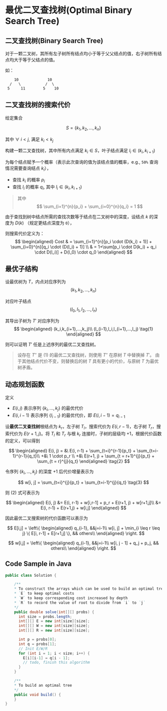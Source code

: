 # 最优二叉查找树(Optimal Binary Search Tree)

## 二叉查找树(Binary Search Tree)

对于一颗二叉树，其所有左子树所有结点均小于等于父父结点的值，右子树所有结点均大于等于父结点的值。

如：

```text
    10             10 
  /   \           /  \
 5     11        5    10
```

## 二叉查找树的搜索代价

给定集合

$$
S=\left\{k_1, k_2, ..., k_n\right\}
$$

其中 $\forall\ i<j$, 满足 $k_i < k_j$

构建一颗二叉查找树，其中所有内点满足 $k_i \in S$，叶子结点满足 $l_i \in (k_i, k_{i+1})$

为每个结点赋予一个概率（表示此次查询的值为该结点值的概率，e.g., `50%` 查询情况需要查询结点 $k_i$），

- 查找 $k_i$ 的概率 $p_i$
- 查找 $l_i$ 的概率 $q_i$, 其中 $l_i \in (k_i, k_{i+1})$

> 其中
> $$
> \sum_{i=1}^{n}{p_i} + \sum_{i=0}^{n}{q_i} = 1
> $$

由于查找到树中结点所需的查找次数等于结点在二叉树中的深度，设结点 $k$ 的深度为 $D(k)$ （规定更结点深度为 `0`），

则搜索代价定义为：
$$
\begin{aligned}
Cost & = \sum_{i=1}^{n}[p_i \cdot (D(k_i) + 1)] + \sum_{i=0}^{n}[q_i \cdot (D(l_i) + 1)] \\
     & = 1+\sum[p_i \cdot D(k_i) + q_i \cdot D(l_i)] + D(l_0) \cdot q_0
\end{aligned}
$$

## 最优子结构

设最优树为 $T$，内点对应序列为
$$(k_1,k_2,...,k_n)$$

对应叶子结点
$$(l_0,l_1,l_2,...,l_n)$$

其导出子树为 $T'$ 对应序列为
$$
\begin{aligned}
        (k_i,k_{i+1},...,k_j)\\
(l_{i-1},l_i,l_{i+1},...,l_j) \tag{1}
\end{aligned}
$$

则可以证明 $T'$ 任是上述序列的最优二叉查找树。

> 设存在 $T''$ 是 $(1)$ 的最优二叉查找树，则使用 $T''$ 在原树 $T$ 中替换掉 $T'$。
> 由于其他结点代价不变，则替换后的树 $T$ 具有更小的代价，与原树 $T$ 为最优树矛盾。

## 动态规划函数

定义

- $E(i, j)$ 表示序列 $\left\{k_i,...,k_j\right\}$ 的最优代价
- $E(i, i-1)$ 表示序列 $\left\{l_{i-1}\right\}$ 的最优代价，即 $E(i, i-1) = q_{i-1}$

设**最优二叉查找树**根结点为 $k_r$，左子树 $T_l$，搜索代价为 $E(i, r-1)$，右子树 $T_r$，搜索代价为 $E(r+1,j)$。将 $T_l$ 和 $T_r$ 与根 $k_r$ 连接时，子树的层级均 $+1$，根据代价函数的定义，可以得到

$$
\begin{aligned}
E(i, j) =
  &\ E(i, r-1) + \sum_{t=i}^{r-1}{p_t} + \sum_{t=i-1}^{r-1}{q_t}\\
  +&\ 1 \cdot p_r \\
  +&\ E(r+1, j) + \sum_{t = r+1}^{j}{p_t} + \sum_{t = r}^{j}{q_t}
\end{aligned}
\tag{2}
$$

令序列 $\left\{k_i,...,k_j\right\}$ 的深度 $+1$ 后代价增量表示为

$$
w[i, j] = \sum_{t=i}^{j}{p_t} + \sum_{t=i-1}^{j}{q_t} \tag{3}
$$

则 $(2)$ 式可表示为

$$
\begin{aligned}
E(i, j) &= E(i, r-1) + w[i,r-1] + p_r + E(r+1, j) + w[r+1,j]\\
        &= E(i, r-1) + E(r+1,j) + w[i,j]
\end{aligned}
$$

因此最优二叉搜索树的代价函数可以表示为

$$
E[i,j] = \left\{
\begin{aligned}
  q_{i-1}, &&j=i-1\\
  w[i, j] + \min_{i \leq r \leq j} \{ E[i, r-1] + E[r+1,j] \},
    && others\\
\end{aligned}
\right.
$$

$$
w[i,j] = \left\{
\begin{aligned}
  q_{i-1},  &&j=i-1\\
  w[i, j - 1] + q_j + p_j,
    && others\\
\end{aligned}
    \right.
$$

## Code Sample in Java

```java
public class Solution {

    /**
    * To construct the arrays which can be used to build an optimal tree
    * `E` to keep optimal costs
    * `W` to keep corresponding cost increased by depth
    * `R` to record the value of root to divide from `i` to `j`
    */
    public double solve(int[][] probs) {
      int size = probs.length;
      int[][] E = new int[size][size];
      int[][] W = new int[size][size];
      int[][] R = new int[size][size];

      int p = probs[0];
      int q = probs[1];
      // Init E/W/R
      for (int i = 1; i < size; i++) {
        E[i][i-1] = q[i - 1];
        // todo, finish this algorithm
      }
    }

    /**
    * To build an optimal tree
    */
    public void build() {
    }
}
```
